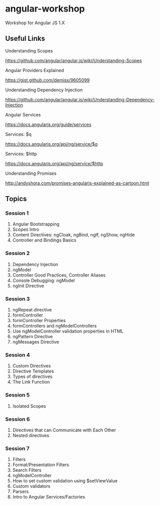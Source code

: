 # angular-workshop
Workshop for Angular JS 1.X

## Useful Links

Understanding Scopes

https://github.com/angular/angular.js/wiki/Understanding-Scopes

Angular Providers Explained

https://gist.github.com/demisx/9605099

Understanding Dependency Injection

https://github.com/angular/angular.js/wiki/Understanding-Dependency-Injection

Angular Services

https://docs.angularjs.org/guide/services

Services: $q

https://docs.angularjs.org/api/ng/service/$q

Services: $http

https://docs.angularjs.org/api/ng/service/$http

Understanding Promises

http://andyshora.com/promises-angularjs-explained-as-cartoon.html


## Topics

### Session 1
1. Angular Bootstrapping
2. Scopes Intro
3. Content Directives: ngCloak, ngBind, ngIf, ngShow, ngHide
4. Controller and Bindings Basics

### Session 2
1. Dependency Injection
1. ngModel
1. Controller Good Practices, Controller Aliases
1. Console Debugging: ngModel
1. ngInit Directive

### Session 3
1. ngRepeat directive
1. formController
1. formController Properties
1. formControllers and ngModelControllers
1. Use ngModelController validation properties in HTML
1. ngPattern Directive
1. ngMessages Directive

### Session 4
1. Custom Directives
1. Directive Templates
1. Types of directives
1. The Link Function

### Session 5
1. Isolated Scopes

### Session 6
1. Directives that can Communicate with Each Other
1. Nested directives

### Session 7
1. Filters
  1. Format/Presentation Filters
  1. Search Filters
1. ngModelController
  1. How to set custom validation using $setViewValue
  1. Custom validators
  1. Parsers
1. Intro to Angular Services/Factories
